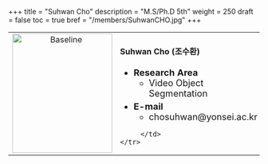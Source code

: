 +++
title = "Suhwan Cho"
description = "M.S/Ph.D 5th"
weight = 250
draft = false
toc = true
bref = "/members/SuhwanCHO.jpg"
+++

<table>
    <tr>
       <td width="280" align="center" valign="top">
          <img alt="Baseline" width="200px" height="240" src="/members/SuhwanCHO.jpg">
       </td>
       <td>
            <h4>Suhwan Cho (조수환)</h4>
            <ul class="member_info">
                <li style="font-size: 18px"><b>Research Area</b>
                    <ul class="interest">
                        <li style="margin-bottom: 5px">Video Object Segmentation</li>
                    </ul>
                </li>
                <li style="font-size: 18px"><b>E-mail</b>
                    <ul>
                        <li style="margin-bottom: 5px">chosuhwan@yonsei.ac.kr</li>
                    </ul>
                </li>
            </ul>
            
         </td>
    </tr>
</table>